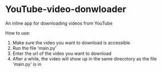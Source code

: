 # YouTube-video-donwloader
An inline app for downloading videos from YouTube

How to use:
1) Make sure the video you want to download is accessible
2) Run the file 'main.py'
3) Enter the url of the video you want to download
4) After a while, the video will show up in the same direcotory as the file 'main.py' is in
